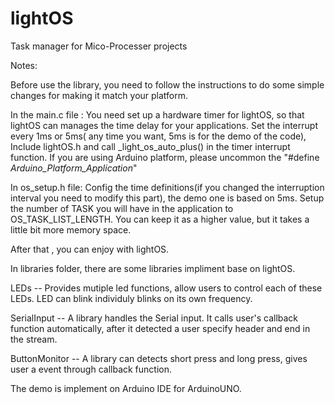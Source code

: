 # lightOS
Task manager for Mico-Processer projects

Notes:

Before use the library, you need to follow the instructions to do some simple changes for making it match your platform.

In the main.c file : 
You need set up a hardware timer for lightOS, so that lightOS can manages the time delay for your applications.
Set the interrupt every 1ms or 5ms( any time you want, 5ms is for the demo of the code), 
Include lightOS.h and call _light_os_auto_plus() in the timer interrupt function.
If you are using Arduino platform, please uncommon the "#define _Arduino_Platform_Application_"

In os_setup.h file:
Config the time definitions(if you changed the interruption interval you need to modify this part), the demo one is based on 5ms. 
Setup the number of TASK you will have in the application to OS_TASK_LIST_LENGTH. You can keep it as a higher value, but it takes a little bit more memory space.

After that , you can enjoy with lightOS.

In libraries folder, there are some libraries impliment base on lightOS.

LEDs -- Provides mutiple led functions, allow users to control each of these LEDs. LED can blink individuly blinks on its own         frequency.

SerialInput -- A library handles the Serial input. It calls user's callback function automatically, after it detected a user                     specify header and end in the stream. 

ButtonMonitor -- A library can detects short press and long press, gives user a event through callback function.


The demo is implement on Arduino IDE for ArduinoUNO.

